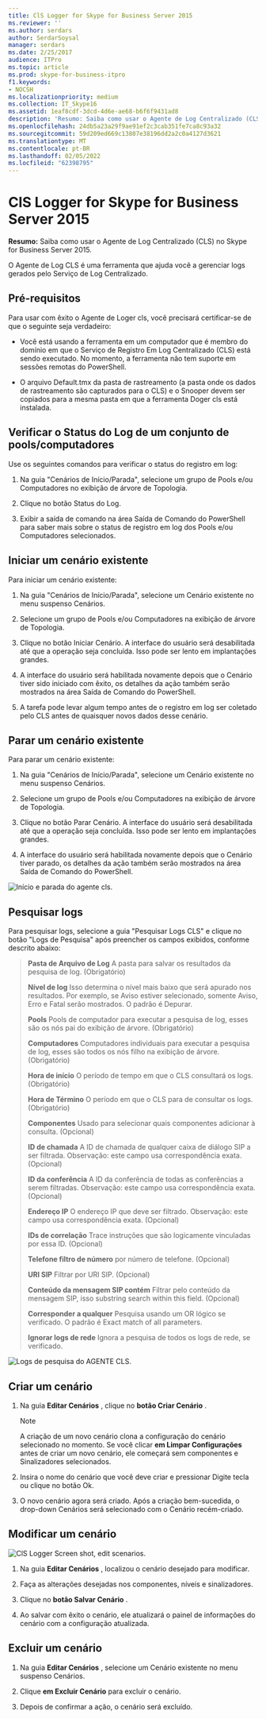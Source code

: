```yaml
---
title: ClS Logger for Skype for Business Server 2015
ms.reviewer: ''
ms.author: serdars
author: SerdarSoysal
manager: serdars
ms.date: 2/25/2017
audience: ITPro
ms.topic: article
ms.prod: skype-for-business-itpro
f1.keywords:
- NOCSH
ms.localizationpriority: medium
ms.collection: IT_Skype16
ms.assetid: 1eaf8cdf-3dcd-4d6e-ae68-b6f6f9431ad8
description: 'Resumo: Saiba como usar o Agente de Log Centralizado (CLS) no Skype for Business Server 2015.'
ms.openlocfilehash: 24db5a23a29f9ae91ef2c3cab351fe7ca8c93a32
ms.sourcegitcommit: 59d209ed669c13807e38196dd2a2c0a4127d3621
ms.translationtype: MT
ms.contentlocale: pt-BR
ms.lasthandoff: 02/05/2022
ms.locfileid: "62398795"
---
```

# <a name="cls-logger-for-skype-for-business-server-2015"></a>ClS Logger for Skype for Business Server 2015
 
**Resumo:** Saiba como usar o Agente de Log Centralizado (CLS) no Skype for Business Server 2015.
  
O Agente de Log CLS é uma ferramenta que ajuda você a gerenciar logs gerados pelo Serviço de Log Centralizado.
  
## <a name="prerequisites"></a>Pré-requisitos

Para usar com êxito o Agente de Loger cls, você precisará certificar-se de que o seguinte seja verdadeiro:
  
- Você está usando a ferramenta em um computador que é membro do domínio em que o Serviço de Registro Em Log Centralizado (CLS) está sendo executado. No momento, a ferramenta não tem suporte em sessões remotas do PowerShell.
    
- O arquivo Default.tmx da pasta de rastreamento (a pasta onde os dados de rastreamento são capturados para o CLS) e o Snooper devem ser copiados para a mesma pasta em que a ferramenta Doger cls está instalada.
    
## <a name="check-the-logging-status-of-a-set-of-poolscomputers"></a>Verificar o Status do Log de um conjunto de pools/computadores

Use os seguintes comandos para verificar o status do registro em log:
  
1. Na guia "Cenários de Início/Parada", selecione um grupo de Pools e/ou Computadores no exibição de árvore de Topologia.
    
2. Clique no botão Status do Log.
    
3. Exibir a saída de comando na área Saída de Comando do PowerShell para saber mais sobre o status de registro em log dos Pools e/ou Computadores selecionados.
    
## <a name="start-an-existing-scenario"></a>Iniciar um cenário existente

Para iniciar um cenário existente:
  
1. Na guia "Cenários de Início/Parada", selecione um Cenário existente no menu suspenso Cenários.
    
2. Selecione um grupo de Pools e/ou Computadores na exibição de árvore de Topologia.
    
3. Clique no botão Iniciar Cenário. A interface do usuário será desabilitada até que a operação seja concluída. Isso pode ser lento em implantações grandes.
    
4. A interface do usuário será habilitada novamente depois que o Cenário tiver sido iniciado com êxito, os detalhes da ação também serão mostrados na área Saída de Comando do PowerShell.
    
5. A tarefa pode levar algum tempo antes de o registro em log ser coletado pelo CLS antes de quaisquer novos dados desse cenário.
    
## <a name="stop-an-existing-scenario"></a>Parar um cenário existente

Para parar um cenário existente:
  
1. Na guia "Cenários de Início/Parada", selecione um Cenário existente no menu suspenso Cenários.
    
2. Selecione um grupo de Pools e/ou Computadores na exibição de árvore de Topologia.
    
3. Clique no botão Parar Cenário. A interface do usuário será desabilitada até que a operação seja concluída. Isso pode ser lento em implantações grandes.
    
4. A interface do usuário será habilitada novamente depois que o Cenário tiver parado, os detalhes da ação também serão mostrados na área Saída de Comando do PowerShell.
    
![Início e parada do agente cls.](../../media/2c4a36c2-b5db-4550-a3b3-41f18e0e2f0c.png)
  
## <a name="search-for-logs"></a>Pesquisar logs

Para pesquisar logs, selecione a guia "Pesquisar Logs CLS" e clique no botão "Logs de Pesquisa" após preencher os campos exibidos, conforme descrito abaixo:
  
> **Pasta de Arquivo de Log** A pasta para salvar os resultados da pesquisa de log. (Obrigatório)
> 
> **Nível de log** Isso determina o nível mais baixo que será apurado nos resultados. Por exemplo, se Aviso estiver selecionado, somente Aviso, Erro e Fatal serão mostrados. O padrão é Depurar.
> 
> **Pools** Pools de computador para executar a pesquisa de log, esses são os nós pai do exibição de árvore. (Obrigatório)
> 
> **Computadores** Computadores individuais para executar a pesquisa de log, esses são todos os nós filho na exibição de árvore. (Obrigatório)
> 
> **Hora de início** O período de tempo em que o CLS consultará os logs. (Obrigatório)
> 
> **Hora de Término** O período em que o CLS para de consultar os logs. (Obrigatório)
> 
> **Componentes** Usado para selecionar quais componentes adicionar à consulta. (Opcional)
> 
> **ID de chamada** A ID de chamada de qualquer caixa de diálogo SIP a ser filtrada. Observação: este campo usa correspondência exata. (Opcional)
> 
> **ID da conferência** A ID da conferência de todas as conferências a serem filtradas. Observação: este campo usa correspondência exata. (Opcional)
> 
> **Endereço IP** O endereço IP que deve ser filtrado. Observação: este campo usa correspondência exata. (Opcional)
> 
> **IDs de correlação** Trace instruções que são logicamente vinculadas por essa ID. (Opcional)
> 
> **Telefone filtro de número** por número de telefone. (Opcional)
> 
> **URI SIP** Filtrar por URI SIP. (Opcional)
> 
> **Conteúdo da mensagem SIP contém** Filtrar pelo conteúdo da mensagem SIP, isso substring search within this field. (Opcional)
> 
> **Corresponder a qualquer** Pesquisa usando um OR lógico se verificado. O padrão é Exact match of all parameters.
> 
> **Ignorar logs de rede** Ignora a pesquisa de todos os logs de rede, se verificado.
    
![Logs de pesquisa do AGENTE CLS.](../../media/5793ea3c-6f5f-40ef-8b53-100da831eedf.png)
  
## <a name="create-a-scenario"></a>Criar um cenário

1. Na guia **Editar Cenários** , clique no **botão Criar Cenário** .
    
    > [!NOTE]
    > A criação de um novo cenário clona a configuração do cenário selecionado no momento. Se você clicar **em Limpar Configurações** antes de criar um novo cenário, ele começará sem componentes e Sinalizadores selecionados.
  
2. Insira o nome do cenário que você deve criar e pressionar Digite tecla ou clique no botão Ok.
    
3. O novo cenário agora será criado. Após a criação bem-sucedida, o drop-down Cenários será selecionado com o Cenário recém-criado.
    
## <a name="modify-a-scenario"></a>Modificar um cenário

![ClS Logger Screen shot, edit scenarios.](../../media/abbbcac0-8a2e-48af-a22f-4fee0283a29f.png)
  
1. Na guia **Editar Cenários** , localizou o cenário desejado para modificar.
    
2. Faça as alterações desejadas nos componentes, níveis e sinalizadores.
    
3. Clique no **botão Salvar Cenário** .
    
4. Ao salvar com êxito o cenário, ele atualizará o painel de informações do cenário com a configuração atualizada.
    
## <a name="delete-a-scenario"></a>Excluir um cenário

1. Na guia **Editar Cenários** , selecione um Cenário existente no menu suspenso Cenários.
    
2. Clique **em Excluir Cenário** para excluir o cenário.
    
3. Depois de confirmar a ação, o cenário será excluído.
    

